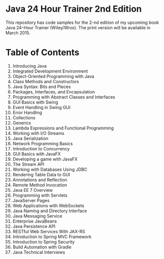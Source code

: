 Java 24 Hour Trainer 2nd Edition
===========================

This repository has code samples for the 2-nd edition of my upcoming book Java 24-Hour Trainer (Wiley/Wrox). 
The print version will be available in March 2015. 

Table of Contents
=======
1. Introducing Java<br>
2. Integrated Development Environment<br>
3. Object-Oriented Programming with Java<br>
4. Class Methods and Constructors<br>
5. Java Syntax: Bits and Pieces
6. Packages, Interfaces, and Encapsulation
7. Programming with Abstract Classes and Interfaces
8. GUI Basics with Swing
9. Event Handling in Swing GUI
10. Error Handling  
11. Collections
12. Generics
13. Lambda Expressions and Functional Programming
14. Working with I/O Streams
15. Java Serialization
16. Network Programming Basics
17. Introduction to Concurrency
18. GUI Basics with JavaFX
19. Developing a game with JavaFX
20. The Stream API
21. Working with Databases Using JDBC
22. Rendering Table Data to GUI 
23. Annotations and Reflection
24. Remote Method Invocation
25. Java EE 7 Overview
26. Programming with Servlets
27. JavaServer Pages 
28. Web Applications with WebSockets 
29. Java Naming and Directory Interface
30. Java Messaging Service
31. Enterprise JavaBeans
32. Java Persistence API
33. RESTful Web Services With JAX-RS
34. Introduction to Spring MVC Framework
35. Introduction to Spring Security
36. Build Automation with Gradle
37. Java Technical Interviews
